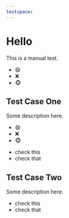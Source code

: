 ```yaml
---
testspace:
---
```


# Hello
This is a manual test. 

- :smile:
- ❌
- :monkey_face:

## Test Case One
Some description here.

- :smile:
- ❌
- :monkey_face:
* check this  
* check that

## Test Case Two
Some description here.

* check this
* check that